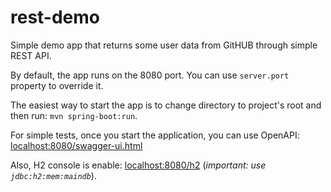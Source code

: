 # rest-demo

Simple demo app that returns some user data from GitHUB through simple REST API.

By default, the app runs on the 8080 port. You can use `server.port` property to override it.

The easiest way to start the app is to change directory to project's root and then run: ```mvn spring-boot:run```.

For simple tests, once you start the application, you can use OpenAPI:
[localhost:8080/swagger-ui.html](localhost:8080/swagger-ui.html)

Also, H2 console is enable: [localhost:8080/h2](localhost:8080/h2) (*important: use `jdbc:h2:mem:maindb`*).